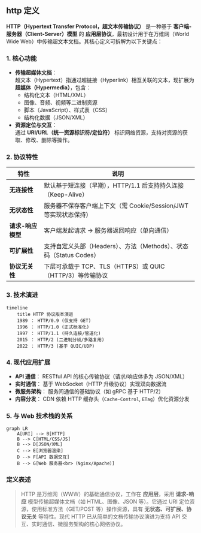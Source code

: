 ## http 定义

**HTTP（Hypertext Transfer Protocol，超文本传输协议）** 是一种基于 **客户端-服务器（Client-Server）模型** 的 **应用层协议**，最初设计用于在万维网（World Wide Web）中传输超文本文档。其核心定义可拆解为以下关键点：

### 1. **核心功能**

- **传输超媒体文档**：  
  超文本（Hypertext）指通过超链接（Hyperlink）相互关联的文本，现扩展为 **超媒体（Hypermedia）**，包含：
  - 结构化文本（HTML/XML）
  - 图像、音频、视频等二进制资源
  - 脚本（JavaScript）、样式表（CSS）
  - 结构化数据（JSON/XML）
- **资源定位与交互**：  
  通过 **URI/URL（统一资源标识符/定位符）** 标识网络资源，支持对资源的获取、修改、删除等操作。

### 2. **协议特性**

| 特性              | 说明                                                               |
| ----------------- | ------------------------------------------------------------------ |
| **无连接性**      | 默认基于短连接（早期），HTTP/1.1 后支持持久连接（Keep-Alive）      |
| **无状态性**      | 服务器不保存客户端上下文（需 Cookie/Session/JWT 等实现状态保持）   |
| **请求-响应模型** | 客户端发起请求 → 服务器返回响应（单向通信）                        |
| **可扩展性**      | 支持自定义头部（Headers）、方法（Methods）、状态码（Status Codes） |
| **协议无关性**    | 下层可承载于 TCP、TLS（HTTPS）或 QUIC（HTTP/3）等传输协议          |

### 3. **技术演进**

```mermaid
timeline
    title HTTP 协议版本演进
    1989 ： HTTP/0.9 (仅支持 GET)
    1996 ： HTTP/1.0 (正式标准化)
    1997 ： HTTP/1.1 (持久连接/管道化)
    2015 ： HTTP/2 (二进制分帧/多路复用)
    2022 ： HTTP/3 (基于 QUIC/UDP)
```

### 4. **现代应用扩展**

- **API 通信**： RESTful API 的核心传输协议（请求/响应体多为 JSON/XML）
- **实时通信**： 基于 WebSocket（HTTP 升级协议）实现双向数据流
- **微服务架构**： 服务间通信的基础协议（如 gRPC 基于 HTTP/2）
- **内容分发**： CDN 依赖 HTTP 缓存头（`Cache-Control`, `ETag`）优化资源分发

### 5. **与 Web 技术栈的关系**

```mermaid
graph LR
    A[URI] --> B[HTTP]
    B --> C[HTML/CSS/JS]
    B --> D[JSON/XML]
    C --> E[浏览器渲染]
    D --> F[API 数据交互]
    B --> G[Web 服务器<br>（Nginx/Apache）]
```

### 定义表述

> HTTP 是万维网（WWW）的基础通信协议，工作在 **应用层**，采用 **请求-响应** 模型传输超媒体文档（如 HTML、图像、JSON 等）。它通过 URI 定位资源，使用标准方法（GET/POST 等）操作资源，具有 **无状态、可扩展、协议无关** 等特性。现代 HTTP 已从简单的文档传输协议演进为支持 API 交互、实时通信、微服务架构的核心网络协议。
